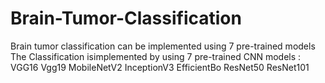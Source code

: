 # Brain-Tumor-Classification
Brain tumor classification can be implemented using 7 pre-trained models
The Classification isimplemented by using 7 pre-trained CNN models :
VGG16
Vgg19
MobileNetV2
InceptionV3
EfficientBo
ResNet50
ResNet101
